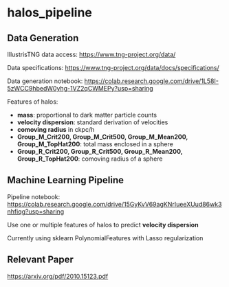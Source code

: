 # halos_pipeline

## Data Generation

IllustrisTNG data access: https://www.tng-project.org/data/

Data specifications: https://www.tng-project.org/data/docs/specifications/

Data generation notebook: https://colab.research.google.com/drive/1L58I-5zWCC9hbedW0yhg-1VZ2qCWMEPy?usp=sharing

Features of halos: 
- **mass**: proportional to dark matter particle counts
- **velocity dispersion**: standard derivation of velocities
- **comoving radius** in ckpc/h
- **Group_M_Crit200, Group_M_Crit500, Group_M_Mean200, Group_M_TopHat200**: total mass enclosed in a sphere
- **Group_R_Crit200, Group_R_Crit500, Group_R_Mean200, Group_R_TopHat200**: comoving radius of a sphere
## Machine Learning Pipeline
Pipeline notebook: https://colab.research.google.com/drive/15GyKvV69agKNrIueeXUud86wk3nhfiqg?usp=sharing

Use one or multiple features of halos to predict **velocity dispersion**

Currently using sklearn PolynomialFeatures with Lasso regularization 

## Relevant Paper

https://arxiv.org/pdf/2010.15123.pdf
